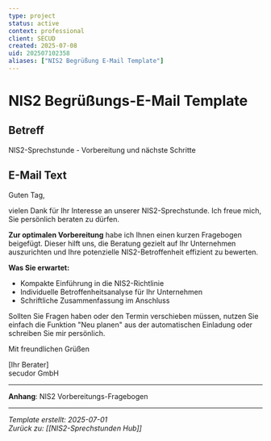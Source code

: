 ```yaml
---
type: project
status: active
context: professional
client: SECUD
created: 2025-07-08
uid: 202507102358
aliases: ["NIS2 Begrüßung E-Mail Template"]
---
```


# NIS2 Begrüßungs-E-Mail Template

## Betreff
NIS2-Sprechstunde - Vorbereitung und nächste Schritte

## E-Mail Text

Guten Tag,

vielen Dank für Ihr Interesse an unserer NIS2-Sprechstunde. Ich freue mich, Sie persönlich beraten zu dürfen.

**Zur optimalen Vorbereitung** habe ich Ihnen einen kurzen Fragebogen beigefügt. Dieser hilft uns, die Beratung gezielt auf Ihr Unternehmen auszurichten und Ihre potenzielle NIS2-Betroffenheit effizient zu bewerten.

**Was Sie erwartet:**
- Kompakte Einführung in die NIS2-Richtlinie
- Individuelle Betroffenheitsanalyse für Ihr Unternehmen
- Schriftliche Zusammenfassung im Anschluss

Sollten Sie Fragen haben oder den Termin verschieben müssen, nutzen Sie einfach die Funktion "Neu planen" aus der automatischen Einladung oder schreiben Sie mir persönlich.

Mit freundlichen Grüßen

[Ihr Berater]  
secudor GmbH

---

**Anhang**: NIS2 Vorbereitungs-Fragebogen

---
*Template erstellt: 2025-07-01*  
*Zurück zu: [[NIS2-Sprechstunden Hub]]*